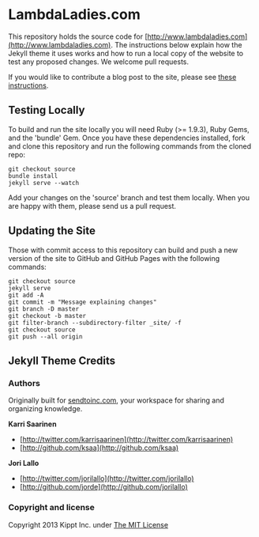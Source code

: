 # LambdaLadies.com

This repository holds the source code for [http://www.lambdaladies.com](http://www.lambdaladies.com). The instructions below explain how the Jekyll theme it uses works and how to run a local copy of the website to test any proposed changes. We welcome pull requests.

If you would like to contribute a blog post to the site, please see [these instructions](CONTRIBUTING.md).

## Testing Locally

To build and run the site locally you will need Ruby (>= 1.9.3), Ruby Gems, and the 'bundle' Gem. Once you have these dependencies installed, fork and clone this repository and run the following commands from the cloned repo: 

    git checkout source
    bundle install
    jekyll serve --watch

Add your changes on the 'source' branch and test them locally. When you are happy with them, please send us a pull request.

## Updating the Site

Those with commit access to this repository can build and push a new version of the site to GitHub and GitHub Pages with the following commands: 

    git checkout source
    jekyll serve
    git add -A
    git commit -m "Message explaining changes"
    git branch -D master
    git checkout -b master
    git filter-branch --subdirectory-filter _site/ -f
    git checkout source
    git push --all origin

## Jekyll Theme Credits

### Authors

Originally built for [sendtoinc.com](https://sendtoinc.com), your workspace for sharing and organizing knowledge.

**Karri Saarinen**

+ [http://twitter.com/karrisaarinen](http://twitter.com/karrisaarinen)
+ [http://github.com/ksaa](http://github.com/ksaa)

**Jori Lallo**

+ [http://twitter.com/jorilallo](http://twitter.com/jorilallo)
+ [http://github.com/jorde](http://github.com/jorilallo)

### Copyright and license

Copyright 2013 Kippt Inc. under [The MIT License ](LICENSE)

